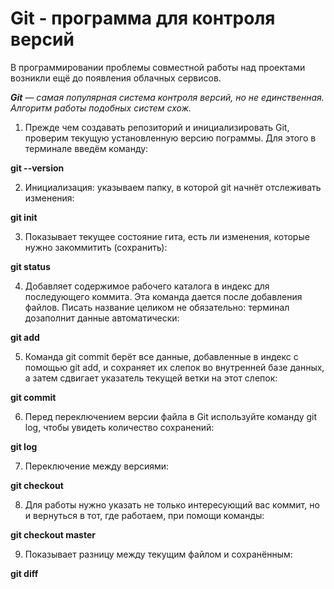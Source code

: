 # Git - программа для контроля версий

В программировании проблемы совместной работы над проектами возникли ещё до появления облачных сервисов. 

***Git*** — *самая популярная система контроля версий, но не единственная. Алгоритм работы подобных систем схож.*

1. Прежде чем создавать репозиторий и инициализировать Git, проверим текущую установленную версию пограммы. Для этого в терминале введём команду:

**git --version**

2. Инициализация: указываем папку, в которой git начнёт отслеживать изменения:

**git init**

3. Показывает текущее состояние гита, есть ли изменения, которые нужно закоммитить (сохранить):

**git status**

4. Добавляет содержимое рабочего каталога в индекс для последующего коммита. Эта команда дается после добавления
файлов. Писать название целиком не обязательно: терминал дозаполнит данные автоматически:

**git add**

5. Команда git commit берёт все данные, добавленные в индекс с помощью git add, и сохраняет их слепок во внутренней базе данных, а затем сдвигает указатель текущей ветки на этот слепок:

**git commit**

6. Перед переключением версии файла в Git используйте команду git log, чтобы увидеть количество сохранений:

**git log**

7. Переключение между версиями:

**git checkout**

8. Для работы нужно указать не только интересующий вас коммит, но и вернуться в тот, где работаем, при помощи команды: 

**git checkout master**

9. Показывает разницу между текущим файлом и сохранённым:

**git diff**